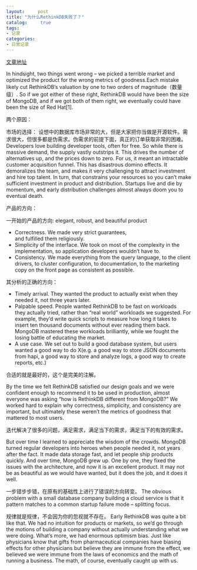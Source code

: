 ```yaml
---
layout:     post
title: "为什么RethinkDB失败了？"
catalog:     true
tags:  
- 记录
categories:  
- 日常记录
---  
```


[文章地址](http://www.defmacro.org/2017/01/18/why-rethinkdb-failed.html)

In hindsight, two things went wrong – we picked a terrible market and optimized the product for the wrong metrics of goodness.Each mistake likely cut RethinkDB’s valuation by one to two orders of magnitude（数量级）. So if we got either of these right, RethinkDB would have been the size of MongoDB, and if we got both of them right, we eventually could have been the size of Red Hat[1].

<!--more-->

两个原因：

市场的选择：
		设想中的数据库市场非常的大，但是大家把你当做是开源软件。需求很大，但很多都是伪需求。伪需求的前提下面，真正的订单获取非常的困难。
		Developers love building developer tools, often for free. So while there is massive demand, the supply vastly outstrips it. This drives the number of alternatives up, and the prices down to zero.
For us, it meant an intractable customer acquisition funnel. This has disastrous domino effects. It demoralizes the team, and makes it very challenging to attract investment and hire top talent. In turn, that constrains your resources so you can’t make sufficient investment in product and distribution. Startups live and die by momentum, and early distribution challenges almost always doom you to eventual death.

产品的方向：

一开始的产品的方向: elegant, robust, and beautiful product

* Correctness. We made very strict guarantees, and fulfilled them religiously.
* Simplicity of the interface. We took on most of the complexity in the implementation, so application developers wouldn’t have to.
* Consistency. We made everything from the query language, to the client drivers, to cluster configuration, to documentation, to the marketing copy on the front page as consistent as possible.

其分析的正确的方向：

* Timely arrival. They wanted the product to actually exist when they needed it, not three years later.
* Palpable speed. People wanted RethinkDB to be fast on workloads they actually tried, rather than “real world” workloads we suggested. For example, they’d write quick scripts to measure how long it takes to insert ten thousand documents without ever reading them back. MongoDB mastered these workloads brilliantly, while we fought the losing battle of educating the market.
* A use case. We set out to build a good database system, but users wanted a good way to do X(e.g. a good way to store JSON documents from hapi, a good way to store and analyze logs, a good way to create reports, etc.)

合适的就是最好的，这个是完美的注解。

By the time we felt RethinkDB satisfied our design goals and we were confident enough to recommend it to be used in production, almost everyone was asking “how is RethinkDB different from MongoDB?” We worked hard to explain why correctness, simplicity, and consistency are important, but ultimately these weren’t the metrics of goodness that mattered to most users.

迭代解决了很多的问题，满足需求，满足当下的需求，满足当下的有效的需求。

But over time I learned to appreciate the wisdom of the crowds. MongoDB turned regular developers into heroes when people needed it, not years after the fact. It made data storage fast, and let people ship products quickly. And over time, MongoDB grew up. One by one, they fixed the issues with the architecture, and now it is an excellent product. It may not be as beautiful as we would have wanted, but it does the job, and it does it well.


一步错步步错，在原有的基础性上进行了错误的方向转变。
The obvious problem with a small database company building a cloud service is that it pattern matches to a common startup failure mode – splitting focus. 

规律就是规律，不会因为你的忽视就不存在。
Early RethinkDB was quite a bit like that. We had no intuition for products or markets, so we’d go through the motions of building a company without actually understanding what we were doing. What’s more, we had enormous optimism bias. Just like physicians know that gifts from pharmaceutical companies have biasing effects for other physicians but believe they are immune from the effect, we believed we were immune from the laws of economics and the math of running a business. The math, of course, eventually caught up with us.
